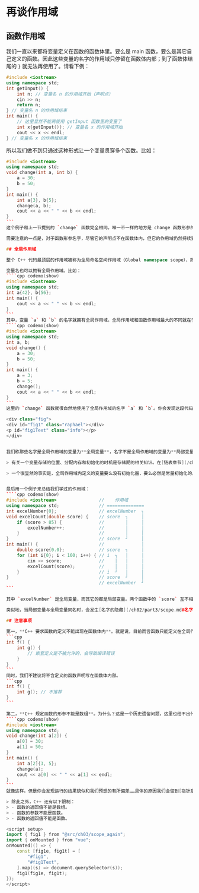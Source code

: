 # 再谈作用域

## 函数作用域

我们一直以来都将变量定义在函数的函数体里。要么是 main 函数，要么是其它自己定义的函数。因此这些变量的名字的作用域只停留在函数体内部；到了函数体结尾的 `}` 就无法再使用了。请看下例：
```cpp
#include <iostream>
using namespace std;
int getInput() {
    int n; // 变量名 n 的作用域开始（声明点）
    cin >> n;
    return n;
} // 变量名 n 的作用域结束
int main() {
    // 这里显然不能再使用 getInput 函数里的变量了
    int x{getInput()}; // 变量名 x 的作用域开始
    cout << x << endl;
} // 变量名 x 的作用域结束
```

所以我们做不到只通过这种形式让一个变量贯穿多个函数。比如：
````cpp codemo(show)
#include <iostream>
using namespace std;
void change(int a, int b) {
    a = 30;
    b = 50;
}
int main() {
    int a{3}, b{5};
    change(a, b);
    cout << a << " " << b << endl;
}
```
这个例子和上一节提到的 `change` 函数完全相同。唯一不一样的地方是 change 函数形参的名字换成了 `a` 和 `b`，但是这样并没有任何区别。尽管它现在和 `main` 函数里的 `a` 和 `b` 名字相同，但是由于它们在各自的函数作用域内，所以互不干扰。同时上一节的图示也表明，两个函数的变量分别存储在各自的空间内，没有交集。所以这段代码编译运行的结果仍然为 `3 5`。

需要注意的一点是，对于函数形参名字，尽管它的声明点不在函数体内，但它的作用域仍然持续到函数体结束（废话，不然函数内就用不了了）。

## 全局作用域

整个 C++ 代码最顶层的作用域被称为全局命名空间作用域（Global namespace scope），简称**全局作用域**。对于目前说，那些不声明于任何一个函数内的名字——即外层没有任何包裹它的名字，都是全局作用域的。比如 main 函数就定义在全局作用域内。如果一个名字拥有全局作用域，则它的作用域起始于声明点，结束于整个代码**文件的结尾**。

变量名也可以拥有全局作用域。比如：
````cpp codemo(show)
#include <iostream>
using namespace std;
int a{42}, b{56};
int main() {
    cout << a << " " << b << endl;
}
```
其中，变量 `a` 和 `b` 的名字就拥有全局作用域。全局作用域和函数作用域最大的不同就在于，任何函数都可以使用全局作用域的名字。比如：
````cpp codemo(show)
#include <iostream>
using namespace std;
int a, b;
void change() {
    a = 30;
    b = 50;
}
int main() {
    a = 3;
    b = 5;
    change();
    cout << a << " " << b << endl;
}
```
这里的 `change` 函数就很自然地使用了全局作用域的名字 `a` 和 `b`。你会发现这段代码和之前一样仍然试图通过 `change` 函数来更改变量 `a` 和 `b` 的值，不过前两次都失败了。来看看这次能行得通吗？

<div class="fig">
<div id="fig1" class="raphael"></div>
<p id="fig1Text" class="info"></p>
</div>


我们称那些名字是全局作用域的变量为**全局变量**，名字不是全局作用域的变量为**局部变量**。所以，函数体内声明并定义的变量是局部变量，形参也是局部变量。通过全局变量，我们终于能够让 `change` 函数“永久”改变变量的值了。

> 有关一个变量存储的位置、分配内存和初始化的时机是存储期的相关知识。在[链表章节](/ch04/list/storage_duration.md)会有更多介绍。

> 一个很显然的事实是，全局作用域内定义的变量要么没有初始化器，要么必然是常量初始化的。因为它们的初始化发生在最早期，初始化值必然只能在编译期间确定。


最后用一个例子来总结我们学过的作用域：
````cpp codemo(show)
#include <iostream>                //    作用域
using namespace std;               // ==============
int excelNumber{0};                // excelNumber  ┐
void excelCount(double score) {    // score  ┐     │
    if (score > 85) {              //        │     │
        excelNumber++;             //        │     │
    }                              //        │     │
}                                  // score  ┘     │
int main() {                       //              │
    double score{0.0};             // score  ┐     │
    for (int i{0}; i < 100; i++) { // i  ┐   │     │
        cin >> score;              //    │   │     │
        excelCount(score);         //    │   │     │
    }                              // i  ┘   │     │
}                                  // score  ┘     │
                                   // excelNumber  ┘
```

其中 `excelNumber` 是全局变量，而其它的都是局部变量。两个函数中的 `score` 互不相同，这一点我们之前已经有所了解了。

类似地，当局部变量与全局变量同名时，会发生[名字的隐藏](/ch02/part3/scope.md#名字的隐藏)。这时，全局变量会被局部变量屏蔽。

## 注意事项

第一，**C++ 要求函数的定义不能出现在函数体内**。就是说，目前而言函数只能定义在全局作用域——即函数定义不能出现在函数体里。所以下面的代码是错误的：
```cpp
int f() {
    int g() {
        // 嵌套定义是不被允许的，会导致编译错误
    }
}
```
同时，我们不建议将不含定义的函数声明写在函数体内部。
```cpp
int f() {
    int g(); // 不推荐
}
```

第二，**C++ 规定函数的形参不能是数组**。为什么？这是一个历史遗留问题，这里也给不出什么具体的解释。不过你如果强行把数组放在形参的位置上也不是不行——
````cpp codemo(show)
#include <iostream>
using namespace std;
void change(int a[2]) {
    a[0] = 30;
    a[1] = 50;
}
int main() {
    int a[2]{3, 5};
    change(a);
    cout << a[0] << " " << a[1] << endl;
}
```
就像这样。但是你会发现运行的结果貌似和我们预想的有所偏差……具体的原因我们会留到[指针章节](/ch04/pointer/pointer_and_array.md#数组到指针的转换)再做讲解。

> 除此之外，C++ 还有以下限制：
> - 函数的返回值不能是数组。
> - 函数的参数不能是函数。
> - 函数的返回值不能是函数。

<script setup>
import { fig1 } from "@src/ch03/scope_again";
import { onMounted } from "vue";
onMounted(() => {
    const [fig1e, fig1t] = [
        "#fig1",
        "#fig1Text",
    ].map((s) => document.querySelector(s));
    fig1(fig1e, fig1t);
});
</script>
